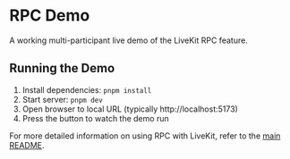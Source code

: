 # RPC Demo

A working multi-participant live demo of the LiveKit RPC feature.

## Running the Demo

1. Install dependencies: `pnpm install`
2. Start server: `pnpm dev`
3. Open browser to local URL (typically http://localhost:5173)
4. Press the button to watch the demo run

For more detailed information on using RPC with LiveKit, refer to the [main README](../../README.md#rpc).
